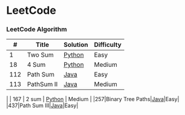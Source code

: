 LeetCode
========

### LeetCode Algorithm

| #    | Title    | Solution             | Difficulty |
| ---- | -------- | -------------------- | ---------- |
| 1    | Two Sum  | [Python](2sum.py)    | Easy       |
| 18   | 4 Sum    | [Python](4sum18.py)  | Medium     |
| 112  | Path Sum | [Java](PathSum.java) | Easy       |
|113|PathSum II|[Java](pathSum_2-113.java)|Medium|
|
| 167  | 2 sum    | [Python](2sum167.py) | Medium     |
|257|Binary Tree Paths|[Java](binaryTreePaths257)|Easy|
|437|Path Sum III|[Java](pathSum_3-437.java)|Easy|


